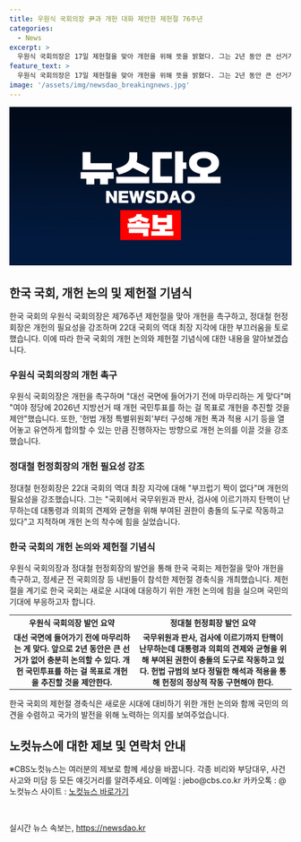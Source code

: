 ```yaml
---
title: 우원식 국회의장 尹과 개헌 대화 제안한 제헌절 76주년
categories:
  - News
excerpt: >
  우원식 국회의장은 17일 제헌절을 맞아 개헌을 위해 뜻을 밝혔다. 그는 2년 동안 큰 선거가 없어 충분히 논의할 수 있다. 개헌 특별위원회부터 구성해 헌법개정에 유연하게 합의할 것이라며 2026년 지방선거 때 개헌 국민투표를 목표로 추진했다. 또한, 정대철 헌정회장은 국회와 대통령의 권한 충돌이 문제라며 시대정신을 반영하는 새 헌법이 필요하다고 강조했다.
feature_text: >
  우원식 국회의장은 17일 제헌절을 맞아 개헌을 위해 뜻을 밝혔다. 그는 2년 동안 큰 선거가 없어 충분히 논의할 수 있다. 개헌 특별위원회부터 구성해 헌법개정에 유연하게 합의할 것이라며 2026년 지방선거 때 개헌 국민투표를 목표로 추진했다. 또한, 정대철 헌정회장은 국회와 대통령의 권한 충돌이 문제라며 시대정신을 반영하는 새 헌법이 필요하다고 강조했다.
image: '/assets/img/newsdao_breakingnews.jpg'
---
```


<p><img src="/assets/img/newsdao_breakingnews.jpg" alt="ranknews 속보" /></p>

<h2 data-ke-size="size26">한국 국회, 개헌 논의 및 제헌절 기념식</h2>

<p data-ke-size="size16">한국 국회의 우원식 국회의장은 제76주년 제헌절을 맞아 개헌을 촉구하고, 정대철 헌정회장은 개헌의 필요성을 강조하며 22대 국회의 역대 최장 지각에 대한 부끄러움을 토로했습니다. 이에 따라 한국 국회의 개헌 논의와 제헌절 기념식에 대한 내용을 알아보겠습니다.</p>

<h3>우원식 국회의장의 개헌 촉구</h3>

<p data-ke-size="size16">우원식 국회의장은 개헌을 촉구하며 "대선 국면에 들어가기 전에 마무리하는 게 맞다"며 "여야 정당에 2026년 지방선거 때 개헌 국민투표를 하는 걸 목표로 개헌을 추진할 것을 제안"했습니다. 또한, '헌법 개정 특별위원회'부터 구성해 개헌 폭과 적용 시기 등을 열어놓고 유연하게 합의할 수 있는 만큼 진행하자는 방향으로 개헌 논의를 이끌 것을 강조했습니다.</p>

<h3>정대철 헌정회장의 개헌 필요성 강조</h3>

<p data-ke-size="size16">정대철 헌정회장은 22대 국회의 역대 최장 지각에 대해 "부끄럽기 짝이 없다"며 개헌의 필요성을 강조했습니다. 그는 "국회에서 국무위원과 판사, 검사에 이르기까지 탄핵이 난무하는데 대통령과 의회의 견제와 균형을 위해 부여된 권한이 충돌의 도구로 작동하고 있다"고 지적하며 개헌 논의 착수에 힘을 실었습니다.</p>

<h3>한국 국회의 개헌 논의와 제헌절 기념식</h3>

<p data-ke-size="size16">우원식 국회의장과 정대철 헌정회장의 발언을 통해 한국 국회는 제헌절을 맞아 개헌을 촉구하고, 정세균 전 국회의장 등 내빈들이 참석한 제헌절 경축식을 개최했습니다. 제헌절을 계기로 한국 국회는 새로운 시대에 대응하기 위한 개헌 논의에 힘을 실으며 국민의 기대에 부응하고자 합니다.</p>

<table>
    <tr>
        <th>우원식 국회의장 발언 요약</th>
        <th>정대철 헌정회장 발언 요약</th>
    </tr>
    <tr>
        <td style="text-align: center; height: 17px;"><b>대선 국면에 들어가기 전에 마무리하는 게 맞다. 앞으로 2년 동안은 큰 선거가 없어 충분히 논의할 수 있다. 개헌 국민투표를 하는 걸 목표로 개헌을 추진할 것을 제안한다.</b></td>
        <td style="text-align: center; height: 17px;"><b>국무위원과 판사, 검사에 이르기까지 탄핵이 난무하는데 대통령과 의회의 견제와 균형을 위해 부여된 권한이 충돌의 도구로 작동하고 있다. 헌법 규범의 보다 정밀한 해석과 적용을 통해 헌정의 정상적 작동 구현해야 한다.</b></td>
    </tr>
</table>

<p data-ke-size="size16">한국 국회의 제헌절 경축식은 새로운 시대에 대비하기 위한 개헌 논의와 함께 국민의 의견을 수렴하고 국가의 발전을 위해 노력하는 의지를 보여주었습니다.</p>

<h2 data-ke-size="size26">노컷뉴스에 대한 제보 및 연락처 안내</h2>

<p data-ke-size="size16">※CBS노컷뉴스는 여러분의 제보로 함께 세상을 바꿉니다. 각종 비리와 부당대우, 사건사고와 미담 등 모든 얘깃거리를 알려주세요. 이메일 : jebo@cbs.co.kr 카카오톡 : @노컷뉴스 사이트 : <a href="https://url.kr/b71afn">노컷뉴스 바로가기</a> </p>

<p data-ke-size="size16">&nbsp;</p>
실시간 뉴스 속보는, <a href="https://newsdao.kr" rel="dofollow">https://newsdao.kr</a>


